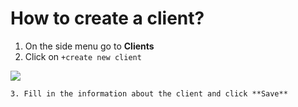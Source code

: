 # How to create a client?

1. On the side menu go to **Clients**
2. Click on `+create new client`

![](https://user-images.githubusercontent.com/20393485/45416467-b4cde500-b688-11e8-957f-bc46a30b3802.jpg)

    3. Fill in the information about the client and click **Save**

